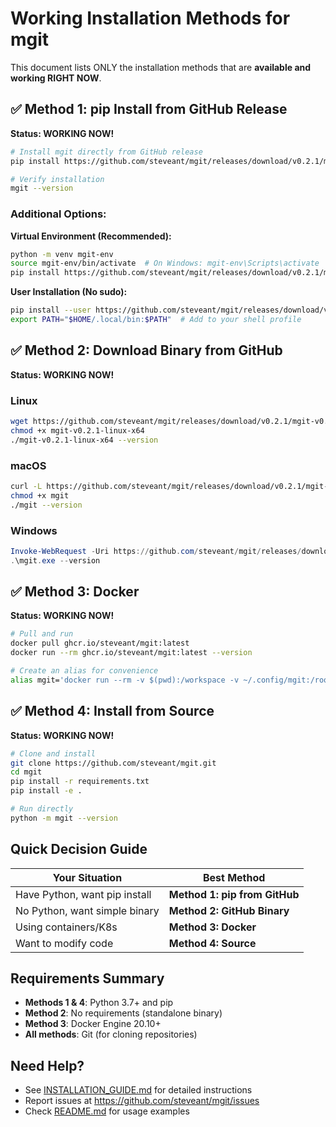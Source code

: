 # Working Installation Methods for mgit

This document lists ONLY the installation methods that are **available and working RIGHT NOW**.

## ✅ Method 1: pip Install from GitHub Release

**Status: WORKING NOW!**

```bash
# Install mgit directly from GitHub release
pip install https://github.com/steveant/mgit/releases/download/v0.2.1/mgit-0.2.1-py3-none-any.whl

# Verify installation
mgit --version
```

### Additional Options:

**Virtual Environment (Recommended):**
```bash
python -m venv mgit-env
source mgit-env/bin/activate  # On Windows: mgit-env\Scripts\activate
pip install https://github.com/steveant/mgit/releases/download/v0.2.1/mgit-0.2.1-py3-none-any.whl
```

**User Installation (No sudo):**
```bash
pip install --user https://github.com/steveant/mgit/releases/download/v0.2.1/mgit-0.2.1-py3-none-any.whl
export PATH="$HOME/.local/bin:$PATH"  # Add to your shell profile
```

## ✅ Method 2: Download Binary from GitHub

**Status: WORKING NOW!**

### Linux
```bash
wget https://github.com/steveant/mgit/releases/download/v0.2.1/mgit-v0.2.1-linux-x64
chmod +x mgit-v0.2.1-linux-x64
./mgit-v0.2.1-linux-x64 --version
```

### macOS
```bash
curl -L https://github.com/steveant/mgit/releases/download/v0.2.1/mgit-v0.2.1-macos-x64 -o mgit
chmod +x mgit
./mgit --version
```

### Windows
```powershell
Invoke-WebRequest -Uri https://github.com/steveant/mgit/releases/download/v0.2.1/mgit-v0.2.1-windows-x64.exe -OutFile mgit.exe
.\mgit.exe --version
```

## ✅ Method 3: Docker

**Status: WORKING NOW!**

```bash
# Pull and run
docker pull ghcr.io/steveant/mgit:latest
docker run --rm ghcr.io/steveant/mgit:latest --version

# Create an alias for convenience
alias mgit='docker run --rm -v $(pwd):/workspace -v ~/.config/mgit:/root/.config/mgit ghcr.io/steveant/mgit:latest'
```

## ✅ Method 4: Install from Source

**Status: WORKING NOW!**

```bash
# Clone and install
git clone https://github.com/steveant/mgit.git
cd mgit
pip install -r requirements.txt
pip install -e .

# Run directly
python -m mgit --version
```

## Quick Decision Guide

| Your Situation | Best Method |
|----------------|-------------|
| Have Python, want pip install | **Method 1: pip from GitHub** |
| No Python, want simple binary | **Method 2: GitHub Binary** |
| Using containers/K8s | **Method 3: Docker** |
| Want to modify code | **Method 4: Source** |

## Requirements Summary

- **Methods 1 & 4**: Python 3.7+ and pip
- **Method 2**: No requirements (standalone binary)
- **Method 3**: Docker Engine 20.10+
- **All methods**: Git (for cloning repositories)

## Need Help?

- See [INSTALLATION_GUIDE.md](INSTALLATION_GUIDE.md) for detailed instructions
- Report issues at https://github.com/steveant/mgit/issues
- Check [README.md](README.md) for usage examples